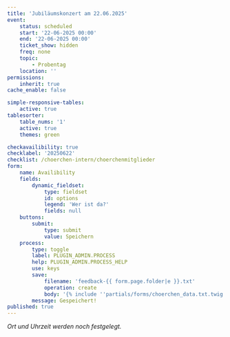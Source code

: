 ```yaml
---
title: 'Jubiläumskonzert am 22.06.2025'
event:
    status: scheduled
    start: '22-06-2025 00:00'
    end: '22-06-2025 00:00'
    ticket_show: hidden
    freq: none
    topic:
        - Probentag
    location: ''
permissions:
    inherit: true
cache_enable: false

simple-responsive-tables:
    active: true
tablesorter:
    table_nums: '1'
    active: true
    themes: green

checkavailibility: true
checklabel: '20250622'
checklist: /choerchen-intern/choerchenmitglieder
form:
    name: Availibility
    fields:
        dynamic_fieldset:
            type: fieldset
            id: options
            legend: 'Wer ist da?'
            fields: null
    buttons:
        submit:
            type: submit
            value: Speichern
    process:
        type: toggle
        label: PLUGIN_ADMIN.PROCESS
        help: PLUGIN_ADMIN.PROCESS_HELP
        use: keys
        save:
            filename: 'feedback-{{ form.page.folder|e }}.txt'
            operation: create
            body: '{% include ''partials/forms/choerchen_data.txt.twig'' %}'
        message: Gespeichert!
published: true
---
```


_Ort und Uhrzeit werden noch festgelegt._
